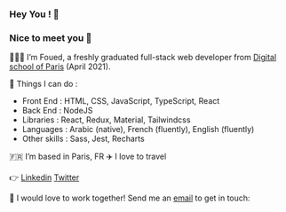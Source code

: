 ### Hey You ! 👋
### Nice to meet you 👋


🧑🏻‍🎓 I’m Foued, a freshly graduated full-stack web developer from [Digital school of Paris](https://www.digitalschool.paris/?keyword=digital%20school%20of%20paris&matchtype=p&gclid=Cj0KCQiAmeKQBhDvARIsAHJ7mF6ZeizvjniFMvT3y7snK9OMfECFgMb6jCF3Xfz6ZECEeNFbIjAoFPMaAjw1EALw_wcB) (April 2021).


🔧 Things I can do :

- Front End : HTML, CSS, JavaScript, TypeScript, React
- Back End  : NodeJS
- Libraries : React, Redux, Material, Tailwindcss
- Languages : Arabic (native), French (fluently), English (fluently)
- Other skills : Sass, Jest, Recharts


🇫🇷 I’m based in Paris, FR
✈️ I love to travel 



 👉 [Linkedin](https://www.linkedin.com/in/foued-saidane/)        [Twitter](https://twitter.com/saidanefoued) 


 📧 I would love to work together! Send me an [email](fouedsaidane2@gmail.com) to get in touch: 

